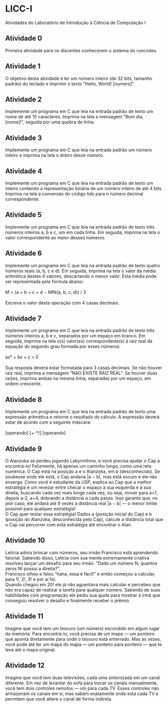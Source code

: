 # LICC-I
Atividades do Laboratório de Introdução à Ciência de Computação I
## Atividade 0
Primeira atividade para os discentes conhecerem o sistema do runcodes.
## Atividade 1
O objetivo desta atividade é ler um número inteiro (de 32 bits, tamanho padrão) do teclado e imprimir o texto "Hello, World! [numero]".
## Atividade 2
Implemente um programa em C que leia na entrada padrão de texto um nome de até 10 caracteres. Imprima na tela a mensagem "Bom dia, [nome]!", seguida por uma quebra de linha.
## Atividade 3
Implemente um programa em C que leia na entrada padrão um número inteiro e imprima na tela o dobro desse número.
## Atividade 4
Implemente um programa em C que leia na entrada padrão de texto um inteiro contendo a representação binária de um número inteiro de até 4 bits. Imprima na tela a conversão do código lido para o número decimal correspondente.
## Atividade 5
Implemente um programa em C que leia na entrada padrão de texto três números inteiros a, b e c, um em cada linha. Em seguida, imprima na tela o valor correspondente ao maior desses números.
## Atividade 6
Implemente um programa em C que leia na entrada padrão de texto quatro números reais (a, b, c e d). Em seguida, imprima na tela o valor da média aritmética destes 4 valores, descartando o menor valor. Esta média pode ser representada pela fórmula abaixo:<br><br>
M = (a + b + c + d − MIN(a, b, c, d)) / 3<br><br>
Escreva o valor desta operação com 4 casas decimais.
## Atividade 7
Implemente um programa em C que leia na entrada padrão de texto três números inteiros a, b e c, separados por um espaço em branco. Em seguida, imprima na tela o(s) valor(es) correspondente(s) à raiz real da equação do segundo grau formada por esses números:<br><br>
ax² + bx + c = 0<br><br>
Sua resposta deverá estar formatada para 3 casas decimais. Se não houver raiz real, imprima a mensagem “NAO EXISTE RAIZ REAL”. Se houver duas raízes, imprima ambas na mesma linha, separadas por um espaço, em ordem crescente.
## Atividade 8
Implemente um programa em C que leia na entrada padrão de texto uma expressão aritmética e retorne o resultado do cálculo. A expressão deverá estar de acordo com a seguinte máscara:<br><br>
[operando] [+-*/] [operando]
## Atividade 9
O Alanzoka se perdeu jogando Labyrinthine, e você precisa ajudar o Cap a encontrá-lo! Felizmente, há apenas um caminho longo, como uma reta numérica. O Cap está na posição a e o Alanzoka, em b (desconhecido). Se soubesse onde ele está, o Cap andaria |a − b|, mas está escuro e ele não enxerga. Como você é estudante da USP, explica ao Cap que a melhor estratégia é um revezar entre checar o espaço à sua esquerda e à sua direita, buscando cada vez mais longe cada vez, ou seja, mover para a+1, depois a-2, a+4, dobrando a distância a cada passo. Isso garante que, no pior caso, ele andará até 9 vezes a distância real |a − b| — o menor limite possível para qualquer estratégia!<br>
O Cap quer testar essa estratégia! Dados a (posição inicial do Cap) e b (posição do Alanzoka, desconhecida pelo Cap), calcule a distância total que o Cap vai percorrer com esta estratégia até encontrar o Alan.
## Atividade 10
Letícia adora brincar com números, seu irmão Francisco está aprendendo fatorial. Sabendo disso, Letícia com sua mente extremamente criativa resolveu lançar um desafio para seu irmão. ”Dado um número N, quantos zeros N! possui a direita?”.<br>
Francisco olhou e falou ”haha, essa é fácil!” e então começou a calcular, para 1!, 2!, 3! e por aí foi.<br>
Quando chegou em 20! ele já não aguentava mais calcular e percebeu que não era capaz de realizar a tarefa para qualquer número. Sabendo de suas habilidades com programação ele pediu sua ajuda para mostrar à irmã que conseguiu resolver o desafio e finalmente receber o prêmio.
## Atividade 11
Imagine que você tem um tesouro (um número) escondido em algum lugar da memória. Para encontrá-lo, você precisa de um mapa — um ponteiro que aponta diretamente para onde o tesouro está enterrado. Mas às vezes, você pode até ter um mapa do mapa — um ponteiro para ponteiro — que te leva até o mapa original.
## Atividade 12
Imagine que você tem duas televisões, cada uma sintonizada em um canal diferente. Em vez de levantar do sofá para trocar os canais manualmente, você tem dois controles remotos — um para cada TV. Esses controles não armazenam os canais em si, mas sabem exatamente onde está cada TV e permitem que você altere o canal de forma indireta.
